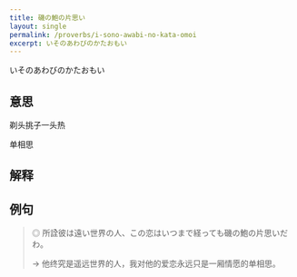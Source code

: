 ```yaml
---
title: 磯の鮑の片思い
layout: single
permalink: /proverbs/i-sono-awabi-no-kata-omoi
excerpt: いそのあわびのかたおもい
---
```


いそのあわびのかたおもい

## 意思

剃头挑子一头热

单相思

## 解释

## 例句

> ◎ 所詮彼は遠い世界の人、この恋はいつまで経っても磯の鮑の片思いだわ。
>
> → 他终究是遥远世界的人，我对他的爱恋永远只是一厢情愿的单相思。

